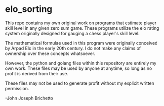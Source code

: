 # elo_sorting
This repo contains my own original work on programs that estimate player skill level in any given zero sum game.
These programs utilize the elo rating system originally designed for gauging a chess player's skill level.

The mathematical formulae used in this program were originally conceived by Arpad Elo in the early 20th century. I do not make any claims of ownership over these concepts whatsoever.

However, the python and golang files within this repository are entirely my own work. These files may be used by anyone at anytime, so long as no profit is derived from their use.

These files may not be used to generate profit without my explicit written permission.

-John Joseph Brichetto
